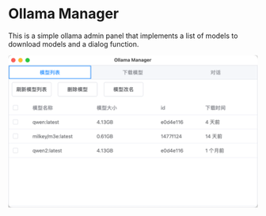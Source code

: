 # Ollama Manager
This is a simple ollama admin panel that implements a list of models to download models and a dialog function.

![image-20240728051210795](./assets/image-20240728051210795.png)
